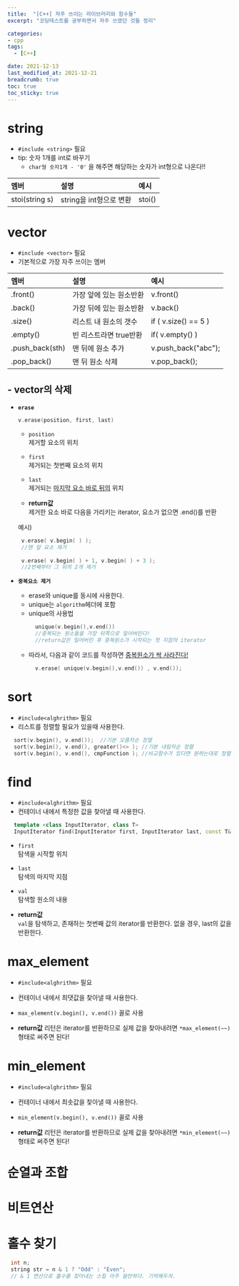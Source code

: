 ```yaml
---
title:  "[C++] 자주 쓰이는 라이브러리와 함수들"
excerpt: "코딩테스트를 공부하면서 자주 쓰였던 것들 정리"

categories:
- cpp
tags:
  - [C++]

date: 2021-12-13
last_modified_at: 2021-12-21
breadcrumb: true
toc: true
toc_sticky: true
---
```


# string
- `#include <string>` 필요
- tip: 숫자 1개를 int로 바꾸기 
  - `char형 숫자1개 - '0'` 을 해주면 해당하는 숫자가 int형으로 나온다!!


| 멤버           | 설명                    | 예시      |
| :------------- | :---------------------- | :-------- |
| stoi(string s) | string을 int형으로 변환 | stoi() |



# vector
- `#include <vector>` 필요
- 기본적으로 가장 자주 쓰이는 멤버

| 멤버            | 설명                    | 예시                 |
| :-------------- | :---------------------- | :------------------- |
| .front()        | 가장 앞에 있는 원소반환 | v.front()            |
| .back()         | 가장 뒤에 있는 원소반환 | v.back()             |
| .size()         | 리스트 내 원소의 갯수   | if ( v.size() == 5 ) |
| .empty()        | 빈 리스트라면 true반환  | if( v.empty() )      |
| .push_back(sth) | 맨 뒤에 원소 추가       | v.push_back("abc");  |
| .pop_back()     | 맨 뒤 원소 삭제         | v.pop_back();        |

## - vector의 삭제 
- **`erase`**

    ```c++
    v.erase(position, first, last)
    ```
    - `position`  
      제거할 요소의 위치
    - `first`  
      제거되는 첫번째 요소의 위치
    - `last`  
      제거되는 <u>마지막 요소 바로 뒤의</u> 위치  

     - **return값**  
      제거한 요소 바로 다음을 가리키는 iterator, 요소가 없으면 .end()를 반환 
    
    예시)
    ```c++
     v.erase( v.begin( ) ); 
     //맨 앞 요소 제거 
     
     v.erase( v.begin( ) + 1, v.begin( ) + 3 ); 
     //2번째부터 그 뒤의 2개 제거
     ```
- **`중복요소 제거`**
  - erase와 unique를 동시에 사용한다. 
  - unique는 `algorithm`헤더에 포함 
  - unique의 사용법
    ```c++
      unique(v.begin(),v.end())
      //중복되는 원소들을 가장 뒤쪽으로 밀어버린다!
      //return값은 밀어버린 후 중복원소가 시작되는 첫 지점의 iterator
    ```
  - 따라서, 다음과 같이 코드를 작성하면 <u>중복원소가 싹 사라진다!</u>
    ```c++
      v.erase( unique(v.begin(),v.end()) , v.end());
    ```


#  sort
  - `#include<alghrithm>` 필요
  - 리스트를 정렬할 필요가 있을때 사용한다.
  ```c++
    sort(v.begin(), v.end());  //기본 오름차순 정렬
    sort(v.begin(), v.end(), greater()<> ); //기본 내림차순 정렬
    sort(v.begin(), v.end(), cmpFunction ); //비교함수가 있다면 원하는대로 정렬
  ```

# find
  - `#include<alghrithm>` 필요
  - 컨테이너 내에서 특정한 값을 찾아낼 때 사용한다.
  ```c++
    template <class InputIterator, class T>
    InputIterator find(InputIterator first, InputIterator last, const T& val);
  ```
  - `first`  
    탐색을 시작할 위치
  - `last`  
    탐색의 마지막 지점
  - `val`  
    탐색할 원소의 내용   

   - **return값**  
    `val`을 탐색하고, 존재하는 첫번째 값의 iterator를 반환한다. 없을 경우, last의 값을 반환한다.


# max_element
  - `#include<alghrithm>` 필요
  - 컨테이너 내에서 최댓값을 찾아낼 때 사용한다.
  - `max_element(v.begin(), v.end())` 꼴로 사용

  - **return값**
    리턴은 iterator를 반환하므로 실제 값을 찾아내려면 `*max_element(~~)` 형태로 써주면 된다!

# min_element
- `#include<alghrithm>` 필요
- 컨테이너 내에서 최솟값을 찾아낼 때 사용한다.
- `min_element(v.begin(), v.end())` 꼴로 사용

- **return값**
리턴은 iterator를 반환하므로 실제 값을 찾아내려면 `*min_element(~~)` 형태로 써주면 된다!

# 순열과 조합

# 비트연산

# 홀수 찾기 
 ```c++
  int n;
  string str = n & 1 ? "Odd" : "Even";
  // & 1 연산으로 홀수를 찾아내는 스킬 아주 쓸만하다. 기억해두자.
 ```